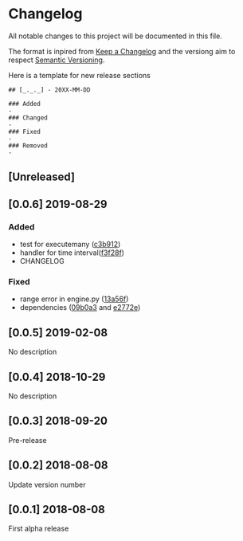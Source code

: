 # Changelog
All notable changes to this project will be documented in this file.

The format is inpired from [Keep a Changelog](http://keepachangelog.com/en/1.0.0/)
and the versiong aim to respect [Semantic Versioning](http://semver.org/spec/v2.0.0.html).

Here is a template for new release sections

```
## [_._._] - 20XX-MM-DD

### Added
-
### Changed
-
### Fixed
-
### Removed
-
```
## [Unreleased]

## [0.0.6] 2019-08-29

### Added
- test for executemany ([c3b912](https://github.com/OpenEnergyPlatform/oedialect/commit/c3b912abc3764dd0768d07e08945dca1ea21bfbc))
- handler for time interval([f3f28f](https://github.com/OpenEnergyPlatform/oedialect/commit/f3f28ff0e171fd290da4d59f155f14b89775eaae))
- CHANGELOG

### Fixed
- range error in engine.py ([13a56f](https://github.com/OpenEnergyPlatform/oedialect/commit/13a56f1f575b88732810aca14cfc2b108f57e24a))
- dependencies ([09b0a3](https://github.com/OpenEnergyPlatform/oedialect/commit/09b0a3adb92e19ae9fd8f421285e09a3cc0d7f7c) and [e2772e](https://github.com/OpenEnergyPlatform/oedialect/commit/e2772e0ea2dd19b2e203209143eb63bad107502f))

## [0.0.5] 2019-02-08

No description

## [0.0.4] 2018-10-29

No description

## [0.0.3] 2018-09-20

Pre-release

## [0.0.2] 2018-08-08

Update version number

## [0.0.1] 2018-08-08

First alpha release

